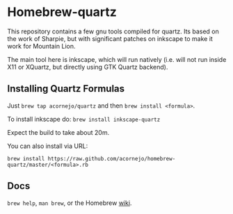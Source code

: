 Homebrew-quartz
============
This repository contains a few gnu tools compiled for quartz. Its based on the work of Sharpie, but with significant patches on inkscape to make it work for Mountain Lion.

The main tool here is inkscape, which will run natively (i.e. will not run inside X11 or XQuartz, but directly using GTK Quartz backend).

Installing Quartz Formulas
--------------------------
Just `brew tap acornejo/quartz` and then `brew install <formula>`.

To install inkscape do:
`brew install inkscape-quartz`

Expect the build to take about 20m.

You can also install via URL:

```
brew install https://raw.github.com/acornejo/homebrew-quartz/master/<formula>.rb
```

Docs
----
`brew help`, `man brew`, or the Homebrew [wiki][].

[wiki]:http://wiki.github.com/mxcl/homebrew
[homebrew-dupes]:https://github.com/Homebrew/homebrew-dupes
[homebrew-versions]:https://github.com/Homebrew/homebrew-versions
